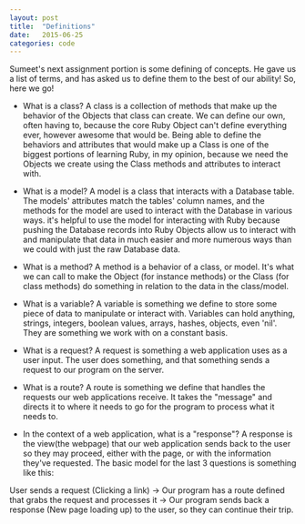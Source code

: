 ```yaml
---
layout: post
title:  "Definitions"
date:   2015-06-25
categories: code
---
```


Sumeet's next assignment portion is some defining of concepts.  He gave us a list of terms, and has asked us to define them to the best of our ability!  So, here we go!

- What is a class?
A class is a collection of methods that make up the behavior of the Objects that class can create.  We can define our own, often having to, because the core Ruby Object can't define everything ever, however awesome that would be.  Being able to define the behaviors and attributes that would make up a Class is one of the biggest portions of learning Ruby, in my opinion, because we need the Objects we create using the Class methods and attributes to interact with.

- What is a model?
A model is a class that interacts with a Database table.  The models' attributes match the tables' column names, and the methods for the model are used to interact with the Database in various ways.  it's helpful to use the model for interacting with Ruby because pushing the Database records into Ruby Objects allow us to interact with and manipulate that data in much easier and more numerous ways than we could with just the raw Database data.

- What is a method?
A method is a behavior of a class, or model.  It's what we can call to make the Object (for instance methods) or the Class (for class methods) do something in relation to the data in the class/model.

- What is a variable?
A variable is something we define to store some piece of data to manipulate or interact with.  Variables can hold anything, strings, integers, boolean values, arrays, hashes, objects, even 'nil'. They are something we work with on a constant basis.

- What is a request?
A request is something a web application uses as a user input.  The user does something, and that something sends a request to our program on the server.

- What is a route?
A route is something we define that handles the requests our web applications receive.  It takes the "message" and directs it to where it needs to go for the program to process what it needs to.

- In the context of a web application, what is a "response"?
A response is the view(the webpage) that our web application sends back to the user so they may proceed, either with the page, or with the information they've requested.  The basic model for the last 3 questions is something like this:

User sends a request (Clicking a link) ->  Our program has a route defined that grabs the request and processes it ->  Our program sends back a response (New page loading up) to the user, so they can continue their trip.

